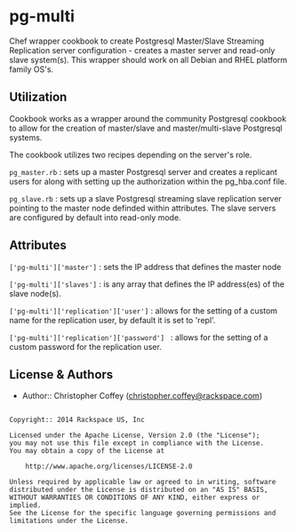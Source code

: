 pg-multi
========

Chef wrapper cookbook to create Postgresql Master/Slave Streaming Replication server configuration - creates a master server and read-only slave system(s).
This wrapper should work on all Debian and RHEL platform family OS's.

Utilization
------------

Cookbook works as a wrapper around the community Postgresql cookbook to allow for
the creation of master/slave and master/multi-slave Postgresql systems.

The cookbook utilizes two recipes depending on the server's role.

`pg_master.rb` : sets up a master Postgresql server and creates a replicant users
for along with setting up the authorization within the pg_hba.conf file.

`pg_slave.rb` : sets up a slave Postgresql streaming slave replication server pointing to the master node
definded within attributes. The slave servers are configured by default into read-only mode.

Attributes
-----------

`['pg-multi']['master']` : sets the IP address that defines the master node

`['pg-multi']['slaves']` : is any array that defines the IP address(es) of
the slave node(s).

`['pg-multi']['replication']['user']` : allows for the setting of a custom name for
the replication user, by default it is set to 'repl'.

`['pg-multi']['replication']['password'] ` : allows for the setting of a custom password for the replication user.

License & Authors
-----------------
- Author:: Christopher Coffey (<christopher.coffey@rackspace.com>)

```text

Copyright:: 2014 Rackspace US, Inc

Licensed under the Apache License, Version 2.0 (the "License");
you may not use this file except in compliance with the License.
You may obtain a copy of the License at

    http://www.apache.org/licenses/LICENSE-2.0

Unless required by applicable law or agreed to in writing, software
distributed under the License is distributed on an "AS IS" BASIS,
WITHOUT WARRANTIES OR CONDITIONS OF ANY KIND, either express or implied.
See the License for the specific language governing permissions and
limitations under the License.
```
